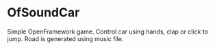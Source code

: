 # OfSoundCar
Simple OpenFramework game. Control car using hands, clap or click to jump. Road is generated using music file.
